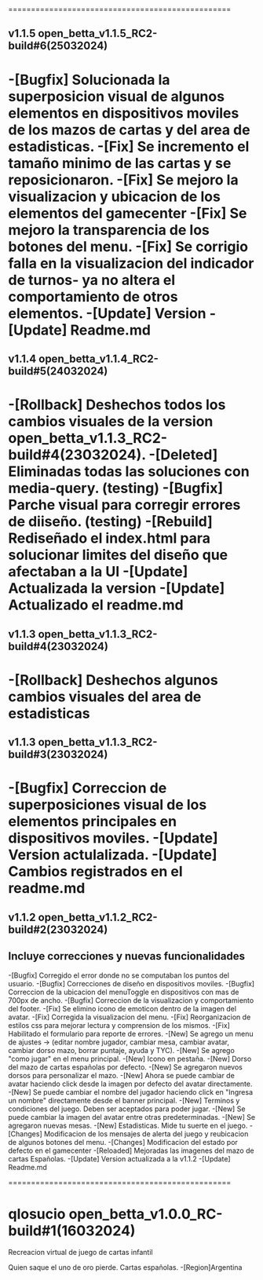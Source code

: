 =================================================
## v1.1.5 open_betta_v1.1.5_RC2-build#6(25032024)

-[Bugfix] Solucionada la superposicion visual de algunos elementos en dispositivos moviles de los mazos de cartas y del area de estadisticas.
-[Fix] Se incremento el tamaño minimo de las cartas y se reposicionaron.
-[Fix] Se mejoro la visualizacion y ubicacion de los elementos del gamecenter
-[Fix] Se mejoro la transparencia de los botones del menu.
-[Fix] Se corrigio falla en la visualizacion del indicador de turnos- ya no altera el comportamiento de otros elementos.
-[Update] Version
-[Update] Readme.md
=================================================
## v1.1.4 open_betta_v1.1.4_RC2-build#5(24032024)

-[Rollback] Deshechos todos los cambios visuales de la version open_betta_v1.1.3_RC2-build#4(23032024).
-[Deleted] Eliminadas todas las soluciones con media-query. (testing)
-[Bugfix] Parche visual para corregir errores de diiseño. (testing)
-[Rebuild] Rediseñado el index.html para solucionar limites del diseño que afectaban a la UI
-[Update] Actualizada la version
-[Update] Actualizado el readme.md
=================================================
## v1.1.3 open_betta_v1.1.3_RC2-build#4(23032024)

-[Rollback] Deshechos algunos cambios visuales del area de estadisticas
=================================================
## v1.1.3 open_betta_v1.1.3_RC2-build#3(23032024)

-[Bugfix] Correccion de superposiciones visual de los elementos principales en dispositivos moviles.
-[Update] Version actulalizada.
-[Update] Cambios registrados en el readme.md
=================================================
## v1.1.2 open_betta_v1.1.2_RC2-build#2(23032024)
## Incluye correcciones y nuevas funcionalidades

-[Bugfix] Corregido el error donde no se computaban los puntos del usuario.
-[Bugfix] Correcciones de diseño en dispositivos moviles.
-[Bugfix] Correccion de la ubicacion del menuToggle en dispositivos con mas de 700px de ancho.
-[Bugfix] Correccion de la visualizacion y comportamiento del footer.
-[Fix] Se elimino icono de emoticon dentro de la imagen del avatar.
-[Fix] Corregida la visualizacion del menu.
-[Fix] Reorganizacion de estilos css para mejorar lectura y comprension de los mismos.
-[Fix] Habilitado el  formulario para reporte de errores. 
-[New] Se agrego un menu de ajustes -> (editar nombre jugador, cambiar mesa, cambiar avatar, cambiar dorso mazo, borrar puntaje, ayuda y TYC).
-[New] Se agrego "como jugar" en el menu principal.
-[New] Icono en pestaña.
-[New] Dorso del mazo de cartas españolas por defecto.
-[New] Se agregaron nuevos dorsos para personalizar el mazo.
-[New] Ahora se puede cambiar de avatar haciendo click desde la imagen por defecto del avatar directamente.
-[New] Se puede cambiar el nombre del jugador haciendo click en "Ingresa un nombre" directamente desde el banner principal.
-[New] Terminos y condiciones del juego. Deben ser aceptados para poder jugar.
-[New] Se puede cambiar la imagen del avatar entre otras predeterminadas.
-[New] Se agregaron nuevas mesas.
-[New] Estadisticas. Mide tu suerte en el juego.
-[Changes] Modificacion de los mensajes de alerta del juego y reubicacion de algunos botones del menu.
-[Changes] Modificacion del estado por defecto en el gamecenter 
-[Reloaded] Mejoradas las imagenes del mazo de cartas Españolas.
-[Update] Version actualizada a la v1.1.2
-[Update] Readme.md

=================================================
# qlosucio open_betta_v1.0.0_RC-build#1(16032024)

Recreacion virtual de juego de cartas infantil

Quien saque el uno de oro pierde. Cartas españolas.
-[Region]Argentina
